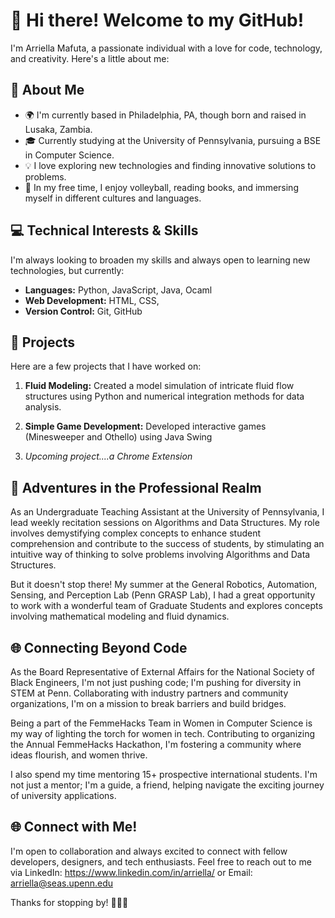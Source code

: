 # 👋 Hi there! Welcome to my GitHub!

I'm Arriella Mafuta, a passionate individual with a love for code, technology, and creativity. Here's a little about me:

## 🚀 About Me

- 🌍 I'm currently based in Philadelphia, PA, though born and raised in Lusaka, Zambia.
- 🎓 Currently studying at the University of Pennsylvania, pursuing a BSE in Computer Science.
- 💡 I love exploring new technologies and finding innovative solutions to problems.
- 🎨 In my free time, I enjoy volleyball, reading books, and immersing myself in different cultures and languages.

## 💻 Technical Interests & Skills

I'm always looking to broaden my skills and always open to learning new technologies, but currently:

- **Languages:** Python, JavaScript, Java, Ocaml
- **Web Development:** HTML, CSS,
- **Version Control:** Git, GitHub

## 🌟 Projects

Here are a few projects that I have worked on:

1. **Fluid Modeling:** Created a model simulation of intricate fluid flow structures using Python and numerical integration methods for data analysis.

2. **Simple Game Development:** Developed interactive games (Minesweeper and Othello) using Java Swing
   
3.  *Upcoming project....a Chrome Extension*


## 💼 Adventures in the Professional Realm

As an Undergraduate Teaching Assistant at the University of Pennsylvania, 
I lead weekly recitation sessions on Algorithms and Data Structures. My role involves demystifying complex concepts to enhance student comprehension
and contribute to the success of students, by stimulating an intuitive way of thinking to solve problems involving Algorithms and Data Structures.

But it doesn't stop there! My summer at the General Robotics, Automation, Sensing, and Perception Lab (Penn GRASP Lab),
I had a great opportunity to work with a wonderful team of Graduate Students and explores concepts involving mathematical modeling and fluid dynamics.

## 🌐 Connecting Beyond Code
As the Board Representative of External Affairs for the National Society of Black Engineers,
I'm not just pushing code; I'm pushing for diversity in STEM at Penn. Collaborating with industry partners and community organizations,
I'm on a mission to break barriers and build bridges.

Being a part of the FemmeHacks Team in Women in Computer Science is my way of lighting the torch for women in tech. 
Contributing to organizing the Annual FemmeHacks Hackathon, I'm fostering a community where ideas flourish, and women thrive.

I also spend my time mentoring 15+ prospective international students. I'm not just a mentor; I'm a guide, a friend, helping navigate the exciting journey of university applications.

## 🌐 Connect with Me!

I'm open to collaboration and always excited to connect with fellow developers, designers, and tech enthusiasts.
Feel free to reach out to me via LinkedIn: https://www.linkedin.com/in/arriella/ or Email: arriella@seas.upenn.edu

Thanks for stopping by! 👨‍💻✨


<!---
arriellam/arriellam is a ✨ special ✨ repository because its `README.md` (this file) appears on your GitHub profile.
You can click the Preview link to take a look at your changes.
--->
